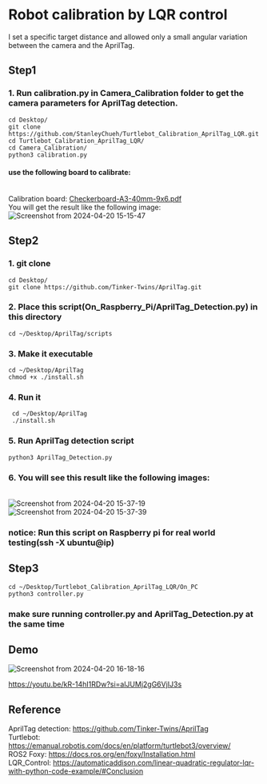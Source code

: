 # Robot calibration by LQR control
I set a specific target distance and allowed only a small angular variation between the camera and the AprilTag.
## Step1 
### 1. Run calibration.py in Camera_Calibration folder to get the camera parameters for AprilTag detection.
``` 
cd Desktop/
git clone https://github.com/StanleyChueh/Turtlebot_Calibration_AprilTag_LQR.git
cd Turtlebot_Calibration_AprilTag_LQR/
cd Camera_Calibration/
python3 calibration.py 
```
#### use the following board to calibrate:
<br> Calibration board: [Checkerboard-A3-40mm-9x6.pdf](https://github.com/StanleyChueh/Turtlebot_Calibration_AprilTag_LQR/files/15047269/Checkerboard-A3-40mm-9x6.pdf)
<br> You will get the result like the following image:
![Screenshot from 2024-04-20 15-15-47](https://github.com/StanleyChueh/Turtlebot_Calibration_AprilTag_LQR/assets/153347369/96bc001b-4800-41f6-ba3a-d3a0d722a7e7)
## Step2
### 1. git clone 
```
cd Desktop/
git clone https://github.com/Tinker-Twins/AprilTag.git
```
### 2. Place this script(On_Raspberry_Pi/AprilTag_Detection.py) in this directory
```
cd ~/Desktop/AprilTag/scripts
```
### 3. Make it executable
```
cd ~/Desktop/AprilTag
chmod +x ./install.sh
``` 
### 4. Run it
```
 cd ~/Desktop/AprilTag
 ./install.sh
```
### 5. Run AprilTag detection script
```
python3 AprilTag_Detection.py
```
### 6. You will see this result like the following images:
<br> ![Screenshot from 2024-04-20 15-37-19](https://github.com/StanleyChueh/Turtlebot_Calibration_AprilTag_LQR/assets/153347369/2742ac78-2d20-4bad-b255-0946c9d9ec5a)
<br> ![Screenshot from 2024-04-20 15-37-39](https://github.com/StanleyChueh/Turtlebot_Calibration_AprilTag_LQR/assets/153347369/3b70e621-38fc-4e41-bf34-60b20240dbfa)
### notice: Run this script on Raspberry pi for real world testing(ssh -X ubuntu@ip)
## Step3
```
cd ~/Desktop/Turtlebot_Calibration_AprilTag_LQR/On_PC
python3 controller.py
```
### make sure running controller.py and AprilTag_Detection.py at the same time 
## Demo
![Screenshot from 2024-04-20 16-18-16](https://github.com/StanleyChueh/Turtlebot_Calibration_AprilTag_LQR/assets/153347369/38b5b7ea-aa35-4e2f-9b54-a8c131abcbc0)

https://youtu.be/kR-14hI1RDw?si=alJUMj2gG6VjIJ3s

## Reference
AprilTag detection: https://github.com/Tinker-Twins/AprilTag
<br> Turtlebot: https://emanual.robotis.com/docs/en/platform/turtlebot3/overview/
<br> ROS2 Foxy: https://docs.ros.org/en/foxy/Installation.html
<br> LQR_Control: https://automaticaddison.com/linear-quadratic-regulator-lqr-with-python-code-example/#Conclusion
